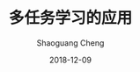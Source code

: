 ---
layout:     post
title:     	多任务学习的应用
subtitle:   
date:       2018-12-09
author:     Shaoguang Cheng
header-img: img/metapath2vec-post-bg-graph-embedding.png
catalog: true
tags:
    - multi-task learning
---